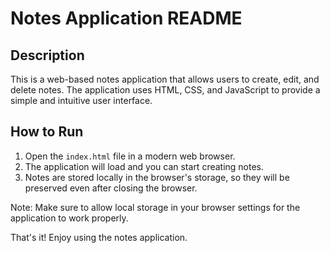 Notes Application README
==========================

Description
-----------

This is a web-based notes application that allows users to create, edit, and delete notes. The application uses HTML, CSS, and JavaScript to provide a simple and intuitive user interface.

How to Run
-----------

1. Open the `index.html` file in a modern web browser.
2. The application will load and you can start creating notes.
3. Notes are stored locally in the browser's storage, so they will be preserved even after closing the browser.

Note: Make sure to allow local storage in your browser settings for the application to work properly.

That's it! Enjoy using the notes application.